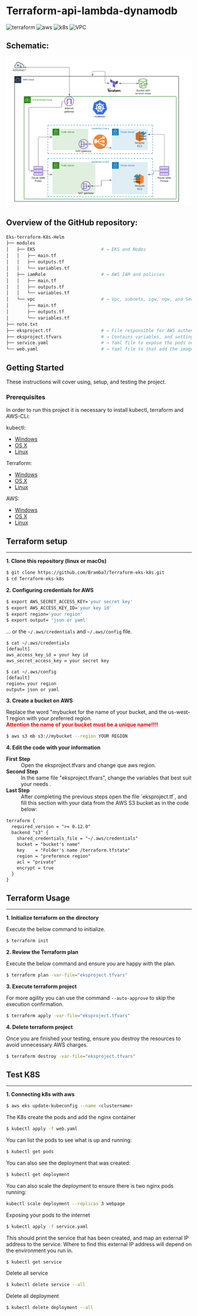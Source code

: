 # Terraform-api-lambda-dynamodb

![terraform](https://img.shields.io/badge/Terraform-v0.13.4-green)
![aws](https://img.shields.io/badge/aws--cli-v2.0.58-green)
![k8s](https://img.shields.io/badge/k8s-v1.8-green)
![VPC](https://img.shields.io/badge/VPC-v2.64-green)

## Schematic:

![schematic](images/schematic.png)

## Overview of the GitHub repository:

```zsh
Eks-terraform-K8s-Helm
├── modules
│   ├── EKS                         # → EKS and Nodes
│   │   ├── main.tf
│   │   ├── outputs.tf
│   │   └── variables.tf
│   ├── iamRole                     # → AWS IAM and policies
│   │   ├── main.tf
│   │   ├── outputs.tf
│   │   └── variables.tf
│   └── vpc                         # → Vpc, subnets, igw, ngw, and Security Group.
│       ├── main.tf
│       ├── outputs.tf
│       └── variables.tf
├── note.txt
├── eksproject.tf                   # → File responsible for AWS authentication, and also for calling all modules.
├── eksproject.tfvars               # → Contains variables, and settings for the structure.
├── service.yaml                    # → Yaml file to expose the pods outside of nodes.
└── web.yaml                        # → Yaml file to that add the image of the docker inside of the  K8s pods.
```

## Getting Started

These instructions will cover using, setup, and testing the project.

### Prerequisites

In order to run this project it is necessary to install kubectl, terraform and AWS-CLi:

kubectl:

- [Windows](https://kubernetes.io/docs/tasks/tools/install-kubectl/)
- [OS X](https://kubernetes.io/docs/tasks/tools/install-kubectl/)
- [Linux](https://kubernetes.io/docs/tasks/tools/install-kubectl/)

Terraform:

- [Windows](https://www.terraform.io/downloads.html)
- [OS X](https://www.terraform.io/downloads.html)
- [Linux](https://www.terraform.io/downloads.html)

AWS:

- [Windows](https://docs.aws.amazon.com/cli/latest/userguide/install-cliv2-windows.html)
- [OS X](https://docs.aws.amazon.com/cli/latest/userguide/install-cliv2-mac.html)
- [Linux](https://docs.aws.amazon.com/cli/latest/userguide/cli-chap-install.html)

## Terraform setup

---

**1\. Clone this repository (linux or macOs)**

```sh
$ git clone https://github.com/Bramba7/Terraform-eks-k8s.git
$ cd Terraform-eks-k8s
```

**2\. Configuring credentials for AWS**

```bash
$ export AWS_SECRET_ACCESS_KEY='your secret key'
$ export AWS_ACCESS_KEY_ID='your key id'
$ export region='your region'
$ export output= 'json or yaml'
```

... or the `~/.aws/credentials` and `~/.aws/config` file.

```
$ cat ~/.aws/credentials
[default]
aws_access_key_id = your key id
aws_secret_access_key = your secret key

```

```
$ cat ~/.aws/config
[default]
region= your region
output= json or yaml

```

**3\. Create a bucket on AWS**

Replace the word "mybucket for the name of your bucket, and the us-west-1 region with your preferred region.
<br><font color="red"><b> Attention the name of your bucket must be a unique name!!!!</b> </font>

```sh
$ aws s3 mb s3://mybucket --region YOUR REGION
```

**4\. Edit the code with your information**

<dl>
  <dt><b>First Step</b></dt>
  <dd> Open the eksproject.tfvars and change que aws region.</dd>
  <dt><b>Second Step</b></dt>
  <dd>In the same file "eksproject.tfvars", change the variables that best suit your needs . </dd>
  <dt><b>Last Step</b></dt>
  <dd>After completing the previous steps open the file `eksproject.tf`, and fill this section with your data from the AWS S3 bucket as in the code below:<dd>
</dl>

```
terraform {
  required_version = ">= 0.12.0"
  backend "s3" {
    shared_credentials_file = "~/.aws/credentials"
    bucket = "bucket's name"
    key    = "Folder's name /terraform.tfstate"
    region = "preference region"
    acl = "private"
    encrypt = true
  }
}
```

## Terraform Usage

---

**1\. Initialize terraform on the directory**

Execute the below command to initialize.

```sh
$ terraform init
```

**2\. Review the Terraform plan**

Execute the below command and ensure you are happy with the plan.

```bash
$ terraform plan -var-file="eksproject.tfvars"
```

**3\. Execute terraform project**

For more agility you can use the command `--auto-approve` to skip the execution confirmation.

```sh
$ terraform apply -var-file="eksproject.tfvars"
```

**4\. Delete terraform project**

Once you are finished your testing, ensure you destroy the resources to avoid unnecessary AWS charges.

```sh
$ terraform destroy -var-file="eksproject.tfvars"
```

## Test K8S

---

**1\. Connecting k8s with aws**

```sh
$ aws eks update-kubeconfig --name <clustername>
```

The K8s create the pods and add the nginx container

```sh
$ kubectl apply -f web.yaml
```

You can list the pods to see what is up and running:

```sh
$ kubectl get pods
```

You can also see the deployment that was created:

```sh
$ kubectl get deployment
```

You can also scale the deployment to ensure there is two nginx pods running:

```sh
kubectl scale deployment --replicas 3 webpage
```

Exposing your pods to the internet

```sh
$ kubectl apply -f service.yaml
```

This should print the service that has been created, and map an external IP address to the service. Where to find this external IP address will depend on the environment you run in.

```sh
$ kubectl get service
```

Delete all service

```sh
$ kubectl delete service --all
```

Delete all deployment

```sh
$ kubectl delete deployment --all
```
